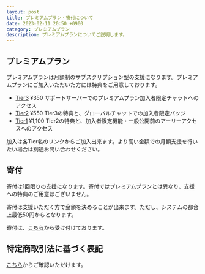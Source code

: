 ```yaml
---
layout: post
title: プレミアムプラン・寄付について
date: 2023-02-11 20:50 +0900
category: プレミアムプラン
description: プレミアムプランについてご説明します。
---
```


## プレミアムプラン

プレミアムプランは月額制のサブスクリプション型の支援になります。プレミアムプランにご加入いただいた方には特典をご用意しております。

- [Tier3]()  ¥350  サポートサーバーでのプレミアムプラン加入者限定チャットへのアクセス
- [Tier2]()  ¥550  Tier3の特典と、グローバルチャットでの加入者限定バッジ
- [Tier1]()  ¥1,100 Tier2の特典と、加入者限定機能・一般公開前のアーリーアクセスへのアクセス

加入は各Tier名のリンクからご加入出来ます。より高い金額での月額支援を行いたい場合は別途お問い合わせください。

## 寄付

寄付は1回限りの支援になります。寄付ではプレミアムプランとは異なり、支援への特典のご用意はございません。

寄付は支援いただく方で金額を決めることが出来ます。ただし、システムの都合上最低50円からとなります。

寄付は、[こちら](https://donate.stripe.com/fZe6pC9kscM0gDK144)から受け付けております。

## 特定商取引法に基づく表記

[こちら](https://sinachan.page.link/tradelaw)からご確認いただけます。